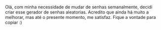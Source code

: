 Olá, com minha necessidade de mudar de senhas semanalmente, decidi criar esse gerador de senhas aleatorias.
Acredito que ainda há muito a melhorar, mas até o presente momento, me satisfaz.
Fique a vontade para copiar :)